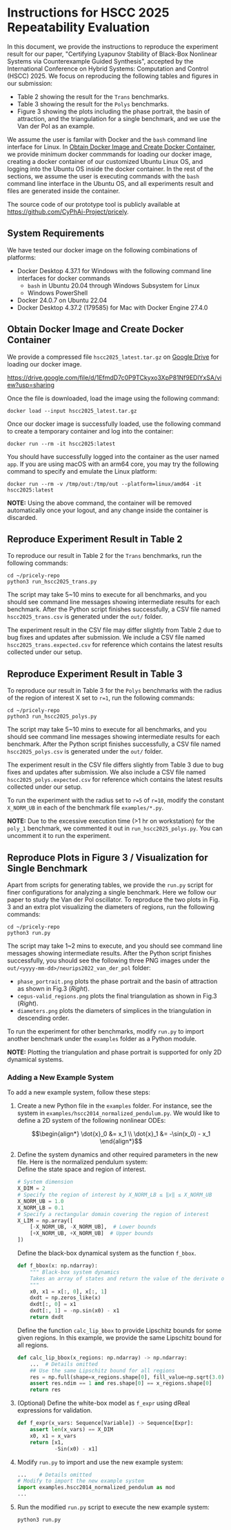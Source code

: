 # Instructions for HSCC 2025 Repeatability Evaluation

In this document, we provide the instructions to reproduce the experiment result for our paper,
"Certifying Lyapunov Stability of Black-Box Nonlinear Systems via Counterexample Guided Synthesis",
accepted by the International Conference on Hybrid Systems: Computation and Control (HSCC) 2025.
We focus on reproducing the following tables and figures in our submission:

+ Table 2 showing the result for the `Trans` benchmarks.
+ Table 3 showing the result for the `Polys` benchmarks.
+ Figure 3 showing the plots including the phase portrait, the basin of attraction, and the triangulation for a single benchmark, and we use the Van der Pol as an example.

We assume the user is familar with Docker and the `bash` command line interface for Linux. 
In [Obtain Docker Image and Create Docker Container](#obtain-docker-image-and-create-docker-container), we provide minimum docker commmands for loading our docker image, creating a docker container of our customized Ubuntu Linux OS, and logging into the Ubuntu OS inside the docker container.
In the rest of the sections, we assume the user is executing commands with the `bash` command line interface in the Ubuntu OS, and all experiments result and files are generated inside the container.

The source code of our prototype tool is publicly available at https://github.com/CyPhAi-Project/pricely.


## System Requirements

We have tested our docker image on the following combinations of platforms:

+ Docker Desktop 4.37.1 for Windows with the following command line interfaces for docker commands
  - `bash` in Ubuntu 20.04 through Windows Subsystem for Linux
  - Windows PowerShell
+ Docker 24.0.7 on Ubuntu 22.04
+ Docker Desktop 4.37.2 (179585) for Mac with Docker Engine 27.4.0


## Obtain Docker Image and Create Docker Container

We provide a compressed file `hscc2025_latest.tar.gz` on [Google Drive] for loading our docker image.

[Google Drive]: https://drive.google.com/file/d/1EfmdD7c0P9TCkyxo3XpP81Nf9EDlYxSA/view?usp=sharing

<https://drive.google.com/file/d/1EfmdD7c0P9TCkyxo3XpP81Nf9EDlYxSA/view?usp=sharing>

Once the file is downloaded, load the image using the following command:
```shell
docker load --input hscc2025_latest.tar.gz
```

Once our docker image is successfully loaded,
use the following command to create a temporary container and log into the container:
```shell
docker run --rm -it hscc2025:latest
```
You should have successfully logged into the container as the user named `app`.
If you are using macOS with an arm64 core, you may try the following command to specify and emulate the Linux platform:
```shell
docker run --rm -v /tmp/out:/tmp/out --platform=linux/amd64 -it hscc2025:latest
```

**NOTE:** Using the above command, the container will be removed automatically once your logout, and any change inside the container is discarded.


## Reproduce Experiment Result in Table 2

To reproduce our result in Table 2 for the `Trans` benchmarks,
run the following commands:
```shell
cd ~/pricely-repo
python3 run_hscc2025_trans.py
```
The script may take 5~10 mins to execute for all benchmarks,
and you should see command line messages showing intermediate results for each benchmark.
After the Python script finishes successfully,
a CSV file named `hscc2025_trans.csv` is generated under the `out/` folder.

The experiment result in the CSV file may differ slightly from Table 2 due to bug fixes and updates after submission.
We include a CSV file named `hscc2025_trans.expected.csv` for reference which contains the latest results collected under our setup.


## Reproduce Experiment Result in Table 3

To reproduce our result in Table 3 for the `Polys` benchmarks with the radius of the region of interest X set to `r=1`,
run the following commands:
```shell
cd ~/pricely-repo
python3 run_hscc2025_polys.py
```
The script may take 5~10 mins to execute for all benchmarks,
and you should see command line messages showing intermediate results for each benchmark.
After the Python script finishes successfully,
a CSV file named `hscc2025_polys.csv` is generated under the `out/` folder.

The experiment result in the CSV file differs slightly from Table 3 due to bug fixes and updates after submission.
We also include a CSV file named `hscc2025_polys.expected.csv` for reference which contains the latest results collected under our setup.

To run the experiment with the radius set to `r=5` of `r=10`,
modify the constant `X_NORM_UB` in each of the benchmark file `examples/*.py`.

**NOTE:** Due to the excessive execution time (>1 hr on workstation) for the `poly_1` benchmark,
we commented it out in `run_hscc2025_polys.py`.
You can uncomment it to run the experiment.


## Reproduce Plots in Figure 3 / Visualization for Single Benchmark

Apart from scripts for generating tables, we provide the `run.py` script for finer configurations for analyzing a single benchmark.
Here we follow our paper to study the Van der Pol oscillator.
To reproduce the two plots in Fig. 3 and an extra plot visualizing the diameters of regions,
run the following commands:
```shell
cd ~/pricely-repo
python3 run.py
```
The script may take 1~2 mins to execute,
and you should see command line messages showing intermediate results.
After the Python script finishes successfully,
you should see the following three PNG images under the `out/<yyyy-mm-dd>/neurips2022_van_der_pol` folder:

+ `phase_portrait.png` plots the phase portrait and the basin of attraction as shown in Fig.3 (*Right*).
+ `cegus-valid_regions.png` plots the final triangulation as shown in Fig.3 (*Right*).
+ `diameters.png` plots the diameters of simplices in the triangulation in descending order.

To run the experiment for other benchmarks,
modify `run.py` to import another benchmark under the `examples` folder as a Python module.

**NOTE:** Plotting the triangulation and phase portrait is supported for only 2D dynamical systems.


### Adding a New Example System

To add a new example system, follow these steps:

1. Create a new Python file in the `examples` folder.
   For instance, see the system in `examples/hscc2014_normalized_pendulum.py`.
   We would like to define a 2D system of the following nonlinear ODEs:
   ```math
   \begin{align*} 
   \dot{x}_0 &= x_1 \\
   \dot{x}_1 &= -\sin(x_0) - x_1
   \end{align*}
   ```

2. Define the system dynamics and other required parameters in the new file. Here is the normalized pendulum system:  
    Define the state space and region of interest.
    ```python
    # System dimension
    X_DIM = 2
    # Specify the region of interest by X_NORM_LB ≤ ‖x‖ ≤ X_NORM_UB
    X_NORM_UB = 1.0
    X_NORM_LB = 0.1
    # Specify a rectangular domain covering the region of interest
    X_LIM = np.array([
        [-X_NORM_UB, -X_NORM_UB],  # Lower bounds
        [+X_NORM_UB, +X_NORM_UB]  # Upper bounds
    ])
    ```
    Define the black-box dynamical system as the function `f_bbox`.
    ```python
    def f_bbox(x: np.ndarray):
        """ Black-box system dynamics
        Takes an array of states and return the value of the derivate of states
        """
        x0, x1 = x[:, 0], x[:, 1]
        dxdt = np.zeros_like(x)
        dxdt[:, 0] = x1
        dxdt[:, 1] = -np.sin(x0) - x1
        return dxdt
    ```
    Define the function `calc_lip_bbox` to provide Lipschitz bounds for some given regions. In this example, we provide the same Lipschitz bound for all regions.
    ```python
    def calc_lip_bbox(x_regions: np.ndarray) -> np.ndarray:
        ...  # Details omitted
        ## Use the same Lipschitz bound for all regions
        res = np.full(shape=x_regions.shape[0], fill_value=np.sqrt(3.0))
        assert res.ndim == 1 and res.shape[0] == x_regions.shape[0]
        return res
    ```
3. (Optional) Define the white-box model as `f_expr` using dReal expressions for validation.
    ```python
    def f_expr(x_vars: Sequence[Variable]) -> Sequence[Expr]:
        assert len(x_vars) == X_DIM
        x0, x1 = x_vars
        return [x1,
                -Sin(x0) - x1]
    ```

4. Modify `run.py` to import and use the new example system:

    ```python
    ...    # Details omitted
    # Modify to import the new example system
    import examples.hscc2014_normalized_pendulum as mod
    ...
    ```

5. Run the modified `run.py` script to execute the new example system:
    ```sh
    python3 run.py
    ```
